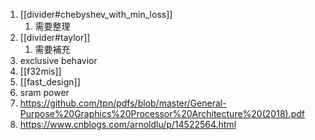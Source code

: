 
1. [[divider#chebyshev_with_min_loss]]
	1. 需要整理
2. [[divider#taylor]]
	1. 需要補充
3. exclusive behavior
4. [[f32mis]]
5. [[fast_design]]
6. sram power
7. https://github.com/tpn/pdfs/blob/master/General-Purpose%20Graphics%20Processor%20Architecture%20(2018).pdf
8. https://www.cnblogs.com/arnoldlu/p/14522564.html
